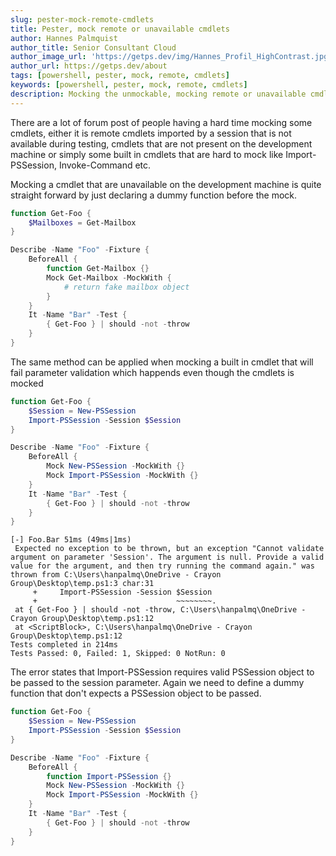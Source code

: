 ```yaml
---
slug: pester-mock-remote-cmdlets
title: Pester, mock remote or unavailable cmdlets
author: Hannes Palmquist
author_title: Senior Consultant Cloud
author_image_url: 'https://getps.dev/img/Hannes_Profil_HighContrast.jpg'
author_url: https://getps.dev/about
tags: [powershell, pester, mock, remote, cmdlets]
keywords: [powershell, pester, mock, remote, cmdlets]
description: Mocking the unmockable, mocking remote or unavailable cmdlets.
---
```


<div class="fb-share-button"
data-href="https://getps.dev/blog/pester-mock-remote-cmdlets"
data-layout="button"
data-size="small">
</div>

There are a lot of forum post of people having a hard time mocking some cmdlets, either it is remote cmdlets imported by a session that is not available during testing, cmdlets that are not present on the development machine or simply some built in cmdlets that are hard to mock like Import-PSSession, Invoke-Command etc.

Mocking a cmdlet that are unavailable on the development machine is quite straight forward by just declaring a dummy function before the mock.

```powershell
function Get-Foo {
    $Mailboxes = Get-Mailbox
}

Describe -Name "Foo" -Fixture {
    BeforeAll {
        function Get-Mailbox {}
        Mock Get-Mailbox -MockWith {
            # return fake mailbox object
        }
    }
    It -Name "Bar" -Test {
        { Get-Foo } | should -not -throw
    }
}
```

The same method can be applied when mocking a built in cmdlet that will fail parameter validation which happends even though the cmdlets is mocked

```powershell
function Get-Foo {
    $Session = New-PSSession
    Import-PSSession -Session $Session
}

Describe -Name "Foo" -Fixture {
    BeforeAll {
        Mock New-PSSession -MockWith {}
        Mock Import-PSSession -MockWith {}
    }
    It -Name "Bar" -Test {
        { Get-Foo } | should -not -throw
    }
}
```

```
[-] Foo.Bar 51ms (49ms|1ms)
 Expected no exception to be thrown, but an exception "Cannot validate argument on parameter 'Session'. The argument is null. Provide a valid value for the argument, and then try running the command again." was thrown from C:\Users\hanpalmq\OneDrive - Crayon Group\Desktop\temp.ps1:3 char:31
     +     Import-PSSession -Session $Session
     +                               ~~~~~~~~.
 at { Get-Foo } | should -not -throw, C:\Users\hanpalmq\OneDrive - Crayon Group\Desktop\temp.ps1:12
 at <ScriptBlock>, C:\Users\hanpalmq\OneDrive - Crayon Group\Desktop\temp.ps1:12
Tests completed in 214ms
Tests Passed: 0, Failed: 1, Skipped: 0 NotRun: 0
```

The error states that Import-PSSession requires valid PSSession object to be passed to the session parameter. Again we need to define a dummy function that don't expects a PSSession object to be passed.

```powershell
function Get-Foo {
    $Session = New-PSSession
    Import-PSSession -Session $Session
}

Describe -Name "Foo" -Fixture {
    BeforeAll {
        function Import-PSSession {}
        Mock New-PSSession -MockWith {}
        Mock Import-PSSession -MockWith {}
    }
    It -Name "Bar" -Test {
        { Get-Foo } | should -not -throw
    }
}
```

<Comments />
